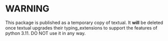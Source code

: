 # WARNING
This package is published as a temporary copy of textual. It **will** be deleted once textual upgrades their typing_extensions to support the features of python 3.11. DO NOT use it in any way.